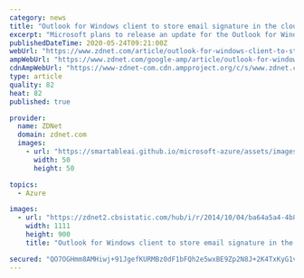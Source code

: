 ```yaml
---
category: news
title: "Outlook for Windows client to store email signature in the cloud"
excerpt: "Microsoft plans to release an update for the Outlook for Windows client next month that will add the possibility to configure an email signature and have it saved in the cloud, rather than inside each Outlook installation."
publishedDateTime: 2020-05-24T09:21:00Z
webUrl: "https://www.zdnet.com/article/outlook-for-windows-client-to-store-email-signature-in-the-cloud/"
ampWebUrl: "https://www.zdnet.com/google-amp/article/outlook-for-windows-client-to-store-email-signature-in-the-cloud/"
cdnAmpWebUrl: "https://www-zdnet-com.cdn.ampproject.org/c/s/www.zdnet.com/google-amp/article/outlook-for-windows-client-to-store-email-signature-in-the-cloud/"
type: article
quality: 82
heat: 82
published: true

provider:
  name: ZDNet
  domain: zdnet.com
  images:
    - url: "https://smartableai.github.io/microsoft-azure/assets/images/organizations/zdnet.com-50x50.jpg"
      width: 50
      height: 50

topics:
  - Azure

images:
  - url: "https://zdnet2.cbsistatic.com/hub/i/r/2014/10/04/ba64a5a4-4b8f-11e4-b6a0-d4ae52e95e57/resize/1200x900/fc724b7f913049ace617ea871f4c0935/linksys-media-center-extender.jpg"
    width: 1111
    height: 900
    title: "Outlook for Windows client to store email signature in the cloud"

secured: "QO7OGHmm8AMHiwj+91JgefKURMBz0dF1bFQh2e5wxBE9Zp2N8J+2K4TxKyG1vGHDlz75uQjfrQfEXBpqZ3sbqywzl/KzM1FoRT+aprqTEE5p6N/PrLf1lk5b0OphXXTyKKYZhdQJXmLtQM0cmBWgE+C0oEAYRTtbMnrb+vq47RKkkd7l3XNW1KLJT/eG3bXmowi2GVlWjbPZToh4ltMu1866t5Od+8WB50HxT2NhQkaNuPJBM1NzdZYNFaAqMihiX6ea7xXSRr1n7L7DJPZoQBFbwxG9vwTdYGMnLLAdYPPRdwdrQeN1zgfWkeSdrN840VHEMftkPNgQGjxXRku0imfzUkYdum+o9aLNafkd8mEm9qi3ujT2RTE5rQm/wi02pvnSGSHfiRNzhvjgs/EWjVZNbS7jUFA3zWY7JEjgxGgNzEi3T9FyxPt+ez7Sq4FyTcdpV42VjJNv2ODOXi1TmB8qUTxJP0B6OQmmX76lnvo=;YdTstzSF88Ru4ozUWuv1eQ=="
---
```


